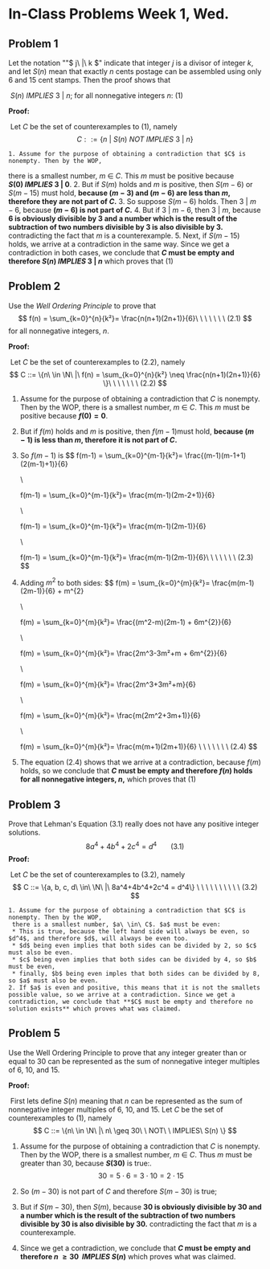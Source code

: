 # In-Class Problems Week 1, Wed.

## Problem 1

Let the notation ""$ j\ |\ k $" indicate that integer $j$ is a divisor of integer $k$, and let $S(n)$ mean that exactly $n$ cents postage can be assembled using only 6 and 15 cent stamps. Then the proof shows that

​							$S(n)\ IMPLIES\ 3\ |\ n$; 	for all nonnegative integers $n$: (1)

**Proof:**

​	Let $C$ be the set of counterexamples to (1), namely
$$
C ::= \{n\ |\ S(n)\ NOT\ IMPLIES\ 3\ |\ n \}
$$

	1. Assume for the purpose of obtaining a contradiction that $C$ is nonempty. Then by the WOP,
there is a smallest number, $m\ \in\ C$. This $m$ must be positive because **$S(0)\ IMPLIES\ 3\ |\ 0$**.
 	2. But if $S(m)$ holds and $m$ is positive, then $S(m-6)$ or $S(m-15)$ must hold, **because $(m-3)$ and $(m-6)$ are less than $m$, therefore they are not part of $C$.**
 	3. So suppose $S(m-6)$ holds. Then $3\ |\ m-6$, because **$(m-6)$ is not part of $C$.**
 	4. But if $3\ |\ m- 6$, then $3\ |\ m$, because **6 is obviously divisible by 3 and a number which is the result of the subtraction of two numbers divisible by 3 is also divisible by 3.**
     contradicting the fact that $m$ is a counterexample.
 	5. Next, if $S(m-15)$ holds, we arrive at a contradiction in the same way. Since we get a contradiction in both cases, we conclude that **$C$ must be empty and therefore $S(n)\ IMPLIES\ 3\ |\ n$**
     which proves that (1)

## Problem 2

Use the *Well Ordering Principle* to prove that
$$
f(n) = \sum_{k=0}^{n}{k²}= \frac{n(n+1)(2n+1)}{6}\ \ \ \ \ \ \ (2.1)
$$
for all nonnegative integers, $n$.

**Proof:**

​	Let $C$ be the set of counterexamples to (2.2), namely
$$
C ::= \{n\ \in \N\ |\ f(n) = \sum_{k=0}^{n}{k²} \neq \frac{n(n+1)(2n+1)}{6} \}\ \ \ \ \ \ \ (2.2)
$$

 1. Assume for the purpose of obtaining a contradiction that $C$ is nonempty. Then by the WOP,
    there is a smallest number, $m\ \in\ C$. This $m$ must be positive because **$f(0) = 0$**.

 2. But if $f(m)$ holds and $m$ is positive, then $f(m-1)$must hold, **because $(m-1)$ is less than $m$, therefore it is not part of $C$.**

 3. So $f(m-1)$ is
    $$
    f(m-1) = \sum_{k=0}^{m-1}{k²}= \frac{(m-1)(m-1+1)(2(m-1)+1)}{6} 
    
    \\
    
    f(m-1) = \sum_{k=0}^{m-1}{k²}= \frac{m(m-1)(2m-2+1)}{6}
    
    \\
    
    f(m-1) = \sum_{k=0}^{m-1}{k²}= \frac{m(m-1)(2m-1)}{6}
    
    \\
    
    f(m-1) = \sum_{k=0}^{m-1}{k²}= \frac{m(m-1)(2m-1)}{6}\ \ \ \ \ \ \ (2.3)
    $$

 4. Adding $m^{2}$ to both sides:
    $$
    f(m) = \sum_{k=0}^{m}{k²}= \frac{m(m-1)(2m-1)}{6} + m^{2}
    
    \\
    
    f(m) = \sum_{k=0}^{m}{k²}= \frac{(m^2-m)(2m-1) + 6m^{2}}{6} 
    
    \\
    
    f(m) = \sum_{k=0}^{m}{k²}= \frac{2m^3-3m²+m + 6m^{2}}{6} 
    
    \\
    
    f(m) = \sum_{k=0}^{m}{k²}= \frac{2m^3+3m²+m}{6} 
    
    \\
    
    f(m) = \sum_{k=0}^{m}{k²}= \frac{m(2m^2+3m+1)}{6} 
    
    \\
    
    f(m) = \sum_{k=0}^{m}{k²}= \frac{m(m+1)(2m+1)}{6} \ \ \ \ \ \ \ (2.4)
    $$
    

 5. The equation (2.4)  shows that  we arrive at a contradiction, because $f(m)$ holds, so we conclude that **$C$ must be empty and therefore $f(n)$ holds for all nonnegative integers, $n$,**
    which proves that (1)

## Problem 3

Prove that Lehman's Equation (3.1) really does not have any positive integer solutions.
$$
8a^4+4b^4+2c^4=d^4 \ \ \ \ \ \ \ (3.1)
$$
**Proof:**

​	Let $C$ be the set of counterexamples to (3.2), namely
$$
C ::= \{a, b, c, d\ \in\ \N\ |\ 8a^4+4b^4+2c^4 = d^4\} \ \ \ \ \ \ \ \ \ \ (3.2)
$$

 	1. Assume for the purpose of obtaining a contradiction that $C$ is nonempty. Then by the WOP,
     there is a smallest number, $a\ \in\ C$. $a$ must be even:
     * This is true, because the left hand side will always be even, so $d^4$, and therefore $d$, will always be even too.
     * $d$ being even implies that both sides can be divided by 2, so $c$ must also be even.
     * $c$ being even implies that both sides can be divided by 4, so $b$ must be even, 
     * finally, $b$ being even imples that both sides can be divided by 8, so $a$ must also be even.
 	2. If $a$ is even and positive, this means that it is not the smallets possible value, so we arrive at a contradiction. Since we get a contradiction, we conclude that **$C$ must be empty and therefore no solution exists** which proves what was claimed.

## Problem 5

Use the Well Ordering Principle to prove that any integer greater than or equal to 30 can be represented as the sum of nonnegative integer multiples of 6, 10, and 15.

**Proof:**

​	First lets define $S(n)$ meaning that $n$ can be represented as the sum of nonnegative integer multiples of 6, 10, and 15. Let $C$ be the set of counterexamples to (1), namely
$$
C ::= \{n\ \in \N\ |\ n\ \geq 30\ \ NOT\ \ IMPLIES\ S(n) \}
$$

 1. Assume for the purpose of obtaining a contradiction that $C$ is nonempty. Then by the WOP,
    there is a smallest number, $m\ \in\ C$. Thus $m$ must be greater than 30, because **$S(30)$** is true:.
    $$
    30 = 5 \cdot 6 = 3 \cdot 10=2 \cdot 15
    $$

 2. So $(m-30)$ is not part of $C$ and therefore $S(m-30)$ is true;

 3. But if $S(m-30)$, then $S(m)$, because **30 is obviously divisible by 30 and a number which is the result of the subtraction of two numbers divisible by 30 is also divisible by 30.**
    contradicting the fact that $m$ is a counterexample.

 4. Since we get a contradiction, we conclude that **$C$ must be empty and therefore $n\ \geq 30\ \ IMPLIES\ S(n)$** which proves what was claimed.



